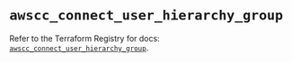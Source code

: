 # `awscc_connect_user_hierarchy_group`

Refer to the Terraform Registry for docs: [`awscc_connect_user_hierarchy_group`](https://registry.terraform.io/providers/hashicorp/awscc/0.70.0/docs/resources/connect_user_hierarchy_group).
